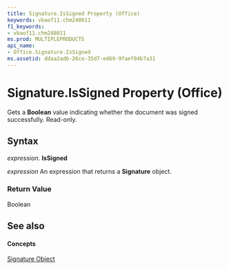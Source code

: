 ```yaml
---
title: Signature.IsSigned Property (Office)
keywords: vbaof11.chm248011
f1_keywords:
- vbaof11.chm248011
ms.prod: MULTIPLEPRODUCTS
api_name:
- Office.Signature.IsSigned
ms.assetid: ddaa2ad6-26ce-35d7-ed69-9faef04b7a31
---
```



# Signature.IsSigned Property (Office)

Gets a  **Boolean** value indicating whether the document was signed successfully. Read-only.


## Syntax

 _expression_. **IsSigned**

 _expression_ An expression that returns a **Signature** object.


### Return Value

Boolean


## See also


#### Concepts


[Signature Object](signature-object-office.md)

